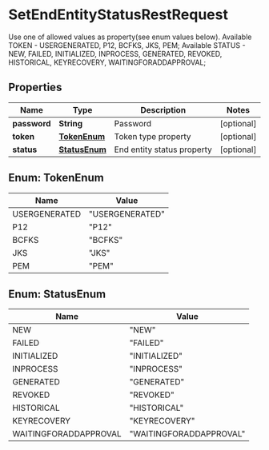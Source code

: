 

# SetEndEntityStatusRestRequest

Use one of allowed values as property(see enum values below). Available TOKEN - USERGENERATED, P12, BCFKS, JKS, PEM;  Available STATUS - NEW, FAILED, INITIALIZED, INPROCESS, GENERATED, REVOKED, HISTORICAL, KEYRECOVERY, WAITINGFORADDAPPROVAL; 

## Properties

| Name | Type | Description | Notes |
|------------ | ------------- | ------------- | -------------|
|**password** | **String** | Password |  [optional] |
|**token** | [**TokenEnum**](#TokenEnum) | Token type property |  [optional] |
|**status** | [**StatusEnum**](#StatusEnum) | End entity status property |  [optional] |



## Enum: TokenEnum

| Name | Value |
|---- | -----|
| USERGENERATED | &quot;USERGENERATED&quot; |
| P12 | &quot;P12&quot; |
| BCFKS | &quot;BCFKS&quot; |
| JKS | &quot;JKS&quot; |
| PEM | &quot;PEM&quot; |



## Enum: StatusEnum

| Name | Value |
|---- | -----|
| NEW | &quot;NEW&quot; |
| FAILED | &quot;FAILED&quot; |
| INITIALIZED | &quot;INITIALIZED&quot; |
| INPROCESS | &quot;INPROCESS&quot; |
| GENERATED | &quot;GENERATED&quot; |
| REVOKED | &quot;REVOKED&quot; |
| HISTORICAL | &quot;HISTORICAL&quot; |
| KEYRECOVERY | &quot;KEYRECOVERY&quot; |
| WAITINGFORADDAPPROVAL | &quot;WAITINGFORADDAPPROVAL&quot; |



